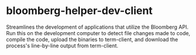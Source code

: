 # bloomberg-helper-dev-client
Streamlines the development of applications that utilize the Bloomberg API. Run this on the development computer to detect file changes made to code, compile the code, upload the binaries to term-client, and download the process's line-by-line output from term-client.
